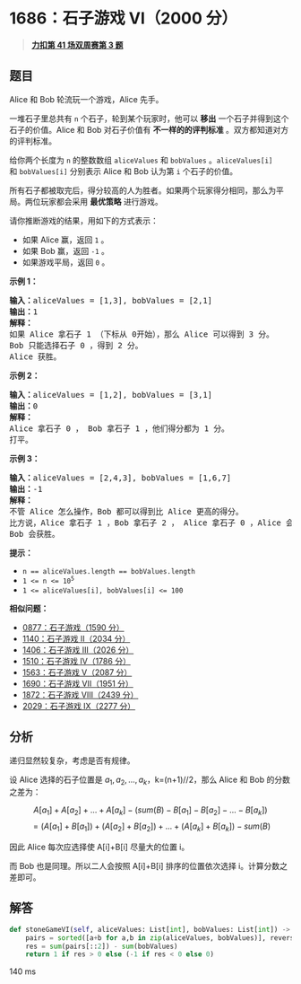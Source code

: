 # 1686：石子游戏 VI（2000 分）


> <u>**[力扣第 41 场双周赛第 3 题](https://leetcode.cn/problems/stone-game-vi/)**</u>

## 题目

<p>Alice 和 Bob 轮流玩一个游戏，Alice 先手。</p>

<p>一堆石子里总共有 <code>n</code> 个石子，轮到某个玩家时，他可以 <strong>移出</strong> 一个石子并得到这个石子的价值。Alice 和 Bob 对石子价值有 <strong>不一样的的评判标准</strong> 。双方都知道对方的评判标准。</p>

<p>给你两个长度为 <code>n</code> 的整数数组 <code>aliceValues</code> 和 <code>bobValues</code> 。<code>aliceValues[i]</code> 和 <code>bobValues[i]</code> 分别表示 Alice 和 Bob 认为第 <code>i</code> 个石子的价值。</p>

<p>所有石子都被取完后，得分较高的人为胜者。如果两个玩家得分相同，那么为平局。两位玩家都会采用 <b>最优策略</b> 进行游戏。</p>

<p>请你推断游戏的结果，用如下的方式表示：</p>

<ul>
<li>如果 Alice 赢，返回 <code>1</code> 。</li>
<li>如果 Bob 赢，返回 <code>-1</code> 。</li>
<li>如果游戏平局，返回 <code>0</code> 。</li>
</ul>



<p><strong>示例 1：</strong></p>

<pre>
<b>输入：</b>aliceValues = [1,3], bobValues = [2,1]
<b>输出：</b>1
<strong>解释：</strong>
如果 Alice 拿石子 1 （下标从 0开始），那么 Alice 可以得到 3 分。
Bob 只能选择石子 0 ，得到 2 分。
Alice 获胜。
</pre>

<p><strong>示例 2：</strong></p>

<pre>
<strong>输入：</strong>aliceValues = [1,2], bobValues = [3,1]
<b>输出：</b>0
<strong>解释：</strong>
Alice 拿石子 0 ， Bob 拿石子 1 ，他们得分都为 1 分。
打平。
</pre>

<p><strong>示例 3：</strong></p>

<pre>
<b>输入：</b>aliceValues = [2,4,3], bobValues = [1,6,7]
<b>输出：</b>-1
<strong>解释：</strong>
不管 Alice 怎么操作，Bob 都可以得到比 Alice 更高的得分。
比方说，Alice 拿石子 1 ，Bob 拿石子 2 ， Alice 拿石子 0 ，Alice 会得到 6 分而 Bob 得分为 7 分。
Bob 会获胜。
</pre>



<p><strong>提示：</strong></p>

<ul>
<li><code>n == aliceValues.length == bobValues.length</code></li>
<li><code>1 <= n <= 10<sup>5</sup></code></li>
<li><code>1 <= aliceValues[i], bobValues[i] <= 100</code></li>
</ul>


**相似问题：**
- [0877：石子游戏（1590 分）](/leetcode/0877)
- [1140：石子游戏 II（2034 分）](/leetcode/1140)
- [1406：石子游戏 III（2026 分）](/leetcode/1406)
- [1510：石子游戏 IV（1786 分）](/leetcode/1510)
- [1563：石子游戏 V（2087 分）](/leetcode/1563)
- [1690：石子游戏 VII（1951 分）](/leetcode/1690)
- [1872：石子游戏 VIII（2439 分）](/leetcode/1872)
- [2029：石子游戏 IX（2277 分）](/leetcode/2029)


## 分析

递归显然较复杂，考虑是否有规律。

设 Alice 选择的石子位置是 $a_1, a_2, ..., a_k$，k=(n+1)//2，那么 Alice 和 Bob 的分数之差为：

$$   A[a_1]+A[a_2]+...+A[a_k]-(sum(B)-B[a_1]-B[a_2]-...-B[a_k]) $$
$$ = (A[a_1]+B[a_1])+(A[a_2]+B[a_2])+...+(A[a_k]+B[a_k]) - sum(B)$$

因此 Alice 每次应选择使 A[i]+B[i] 尽量大的位置 i。

而 Bob 也是同理。所以二人会按照 A[i]+B[i] 排序的位置依次选择 i。计算分数之差即可。

## 解答

```python
def stoneGameVI(self, aliceValues: List[int], bobValues: List[int]) -> int:
	pairs = sorted([a+b for a,b in zip(aliceValues, bobValues)], reverse=True)
	res = sum(pairs[::2]) - sum(bobValues)
	return 1 if res > 0 else (-1 if res < 0 else 0)
```

140 ms


